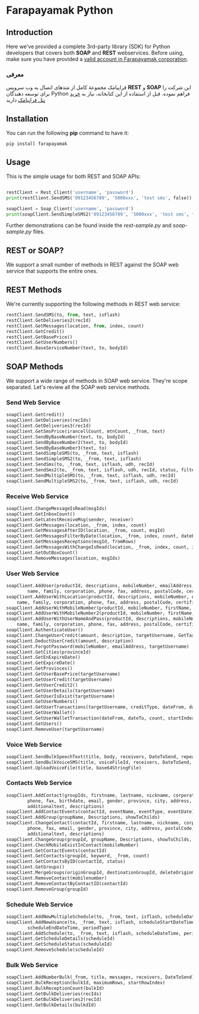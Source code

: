 # Farapayamak Python

## Introduction
Here we've provided a complete 3rd-party library (SDK) for Python developers that covers both **SOAP** and **REST** webservices. Before using, make sure you have provided a [valid account in Farapayamak corporation](https://farapayamak.ir/start/).

### معرفی
فراپیامک مجموعۀ کامل از متدهای اتصال به وب سرویس **REST** و **SOAP** این شرکت را برای توسعه دهندگان Python فراهم نموده. قبل از استفاده از این کتابخانه، نیاز به [خرید پنل فراپیامک](https://farapayamak.ir/start/) دارید
## Installation
You can run the following **pip** command to have it:

```
pip install farapayamak
```

## Usage
This is the simple usage for both REST and SOAP APIs:
```python

restClient = Rest_Client('username', 'password')
print(restClient.SendSMS('09123456789', '5000xxx', 'test sms', false))

soapClient = Soap_Client('username', 'password')
print(soapClient.SendSimpleSMS2('09123456789', '5000xxx', 'test sms', false))

```
Further demonstrations can be found inside the _rest-sample.py_ and _soap-sample.py_ files.

## REST or SOAP?
We support a small number of methods in REST against the SOAP web service that supports the entire ones.

## REST Methods
We're currently supporting the following methods in REST web service:

```python
restClient.SendSMS(to, from, text, isFlash)
restClient.GetDeliveries2(recId)
restClient.GetMessages(location, from, index, count)
restClient.GetCredit()
restClient.GetBasePrice()
restClient.GetUserNumbers()
restClient.BaseServiceNumber(text, to, bodyId)
```

## SOAP Methods
We support a wide range of methods in SOAP web service. They're scope separated. Let's review all the SOAP web service methods.

### Send Web Service

```python
soapClient.GetCredit()
soapClient.GetDeliveries(recIds)
soapClient.GetDeliveries3(recId)
soapClient.GetSmsPrice(irancellCount, mtnCount, _from, text)
soapClient.SendByBaseNumber(text, to, bodyId)
soapClient.SendByBaseNumber2(text, to, bodyId)
soapClient.SendByBaseNumber3(text, to)
soapClient.SendSimpleSMS(to, _from, text, isflash)
soapClient.SendSimpleSMS2(to, _from, text, isflash)
soapClient.SendSms(to, _from, text, isflash, udh, recId)
soapClient.SendSms2(to, _from, text, isflash, udh, recId, status, filterId)
soapClient.SendMultipleSMS(to, _from, text, isflash, udh, recId)
soapClient.SendMultipleSMS2(to, _from, text, isflash, udh, recId)
```

### Receive Web Service

```python
soapClient.ChangeMessageIsRead(msgIds)
soapClient.GetInboxCount()
soapClient.GetLatestReceiveMsg(sender, receiver)
soapClient.GetMessages(location, _from, index, count)
soapClient.GetMessagesAfterID(location, _from, count, msgId)
soapClient.GetMessagesFilterByDate(location, _from, index, count, dateFrom, dateTo, isRead)
soapClient.GetMessagesReceptions(msgId, fromRows)
soapClient.GetMessagesWithChangeIsRead(location, _from, index, count, isRead, changeIsRead)
soapClient.GetOutBoxCount()
soapClient.RemoveMessages(location, msgIds)
```

### User Web Service

```python
soapClient.AddUser(productId, descriptions, mobileNumber, emailAddress, nationalCode, 
        name, family, corporation, phone, fax, address, postalCode, certificateNumber)
soapClient.AddUserWithLocation(productId, descriptions, mobileNumber, emailAddress, nationalCode, 
    name, family, corporation, phone, fax, address, postalCode, certificateNumber, country, province, city)
soapClient.AddUserWithMobileNumber(productId, mobileNumber, firstName, lastName, email)
soapClient.AddUserWithMobileNumber2(productId, mobileNumber, firstName, lastName, userName, email)
soapClient.AddUserWithUserNameAndPass(productId, descriptions, mobileNumber, emailAddress, nationalCode, 
    name, family, corporation, phone, fax, address, postalCode, certificateNumber, targetUserName, targetUserPassword)
soapClient.AuthenticateUser()
soapClient.ChangeUserCredit(amount, description, targetUsername, GetTax)
soapClient.DeductUserCredit(amount, description)
soapClient.ForgotPassword(mobileNumber, emailAddress, targetUsername)
soapClient.GetCities(provinceId)
soapClient.GetEnExpireDate()
soapClient.GetExpireDate()
soapClient.GetProvinces()
soapClient.GetUserBasePrice(targetUsername)
soapClient.GetUserCredit(targetUsername)
soapClient.GetUserCredit2()
soapClient.GetUserDetails(targetUsername)
soapClient.GetUserIsExist(targetUsername)
soapClient.GetUserNumbers()
soapClient.GetUserTransactions(targetUsername, creditType, dateFrom, dateTo, keyword)
soapClient.GetUserWallet()
soapClient.GetUserWalletTransaction(dateFrom, dateTo, count, startIndex, payType, payLoc)
soapClient.GetUsers()
soapClient.RemoveUser(targetUsername)
```

### Voice Web Service

```python
soapClient.SendBulkSpeechText(title, body, receivers, DateToSend, repeatCount)
soapClient.SendBulkVoiceSMS(title, voiceFileId, receivers, DateToSend, repeatCount)
soapClient.UploadVoiceFile(title, base64StringFile)
```

### Contacts Web Service

```python
soapClient.AddContact(groupIds, firstname, lastname, nickname, corporation, mobilenumber,
        phone, fax, birthdate, email, gender, province, city, address, postalCode, additionaldate,
        additionaltext, descriptions)
soapClient.AddContactEvents(contactId, eventName, eventType, eventDate)
soapClient.AddGroup(groupName, Descriptions, showToChilds)
soapClient.ChangeContact(contactId, firstname, lastname, nickname, corporation, mobilenumber,
        phone, fax, email, gender, province, city, address, postalCode, contactStatus,
        additionaltext, descriptions)
soapClient.ChangeGroup(groupId, groupName, Descriptions, showToChilds, groupStatus)
soapClient.CheckMobileExistInContact(mobileNumber)
soapClient.GetContactEvents(contactId)
soapClient.GetContacts(groupId, keyword, _from, count)
soapClient.GetContactsByID(contactId, status)
soapClient.GetGroups()
soapClient.MergeGroups(originGroupId, destinationGroupId, deleteOriginGroup)
soapClient.RemoveContact(mobilenumber)
soapClient.RemoveContactByContactID(contactId)
soapClient.RemoveGroup(groupId)
```

### Schedule Web Service

```python
soapClient.AddNewMultipleSchedule(to, _from, text, isflash, scheduleDateTime, period)
soapClient.AddNewUsance(to, _from, text, isflash, scheduleStartDateTime, countrepeat,
        scheduleEndDateTime, periodType)
soapClient.AddSchedule(to, _from, text, isflash, scheduleDateTime, period)
soapClient.GetScheduleDetails(scheduleId)
soapClient.GetScheduleStatus(scheduleId)
soapClient.RemoveSchedule(scheduleId)
```

### Bulk Web Service

```python
soapClient.AddNumberBulk(_from, title, messages, receivers, DateToSend)
soapClient.BulkReception(bulkId, maximumRows, startRowIndex)
soapClient.BulkReceptionCount(bulkId)
soapClient.GetBulkDeliveries(recIds)
soapClient.GetBulkDeliveries2(recId)
soapClient.GetBulkDetails(bulkdId)
```
